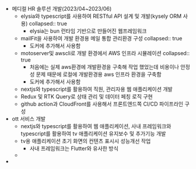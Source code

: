 - 메디컬 HR 솔루션 개발(2023/04~2023/06)
	- elysia와 typescript를 사용하여 RESTful API 설계 및 개발(kysely ORM 사용)
	  collapsed:: true
		- elysia는 bun 런타임 기반으로 만들어진 웹프레임워크
	- mailFit을 사용하여 개발 환경용 메일 통합 관리환경 구성
	  collapsed:: true
		- 도커에 추가해서 사용함
	- motoserver및 awscli로 개발 환경에서 AWS 인프라 시뮬레이션
	  collapsed:: true
		- 처음에는 실제 aws환경에 개발환경을 구축해 작업 했었는데 비용이나 안정성 문제 때문에 로컬에 개발환경용 aws 인프라 환경을 구축함
		- 도커에 추가해서 사용함
	- nextjs와 typescript를 활용하여 직원, 관리자용 웹 애플리케이션 개발
	- Redux 및 RTK Query로 상태 관리 및 데이터 페칭 로직 구현
	- github action과 CloudFront를 사용해서 프론트엔드쪽 CI/CD 파이프라인 구성
- ott 서비스 개발
	- nextjs와 typescript를 활용하여 웹 애플리케이션, 사내 프레임워크와 typescript를 활용하여 tv 애플리케이션 유지보수 및 추가기능 개발
	- tv용 애플리케이션 초기 화면의 컨텐츠 표시시 성능개선 작업
		- 사내 프레임워크는 Flutter와 유사한 방식
	-
-